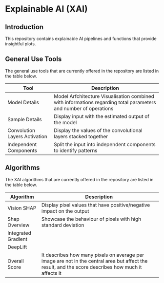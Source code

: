 # Explainable AI (XAI)

## Introduction

This repository contains explainable AI pipelines and functions that provide insightful plots.

## General Use Tools

The general use tools that are currently offered in the repository are listed in the table below.


| Tool |  Description | 
|-----------|-------------------|
| Model Details | Model Arfchitecture Visualisation combined with informations regarding total parameters and number of operations |
| Sample Details | Display input with the estimated output of the model |
| Convolution Layers Activation | Display the values of the convolutional layers stacked together | 
| Independent Components | Split the input into independent components to identify patterns |


## Algorithms

The XAI algorithms that are currently offered in the repository are listed in the table below.


| Algorithm |  Description | 
|-----------|-------------------|
| Vision SHAP | Display pixel values that have positive/negative impact on the output|
| Shap Overview | Showcase the behaviour of pixels with high standard deviation|
| Integrated Gradient |  | 
| DeepLift |  |
| Overall Score | It describes how many pixels on average per image are not in the central area but affect the result, and the score describes how much it affects it|



